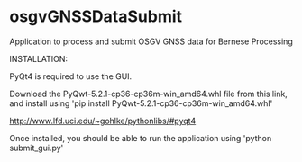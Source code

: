 # osgvGNSSDataSubmit
Application to process and submit OSGV GNSS data for Bernese Processing



INSTALLATION:

PyQt4 is required to use the GUI.

Download the PyQwt-5.2.1-cp36-cp36m-win_amd64.whl file from this link, and install using 'pip install PyQwt-5.2.1-cp36-cp36m-win_amd64.whl'

http://www.lfd.uci.edu/~gohlke/pythonlibs/#pyqt4



Once installed, you should be able to run the application using 'python submit_gui.py'